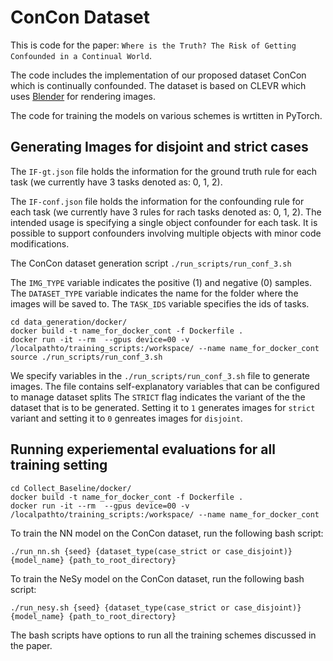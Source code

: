 # ConCon Dataset
This is code for the paper: ```Where is the Truth? The Risk of Getting Confounded in a Continual World```.

The code includes the implementation of our proposed dataset ConCon which is continually confounded. 
The dataset is based on CLEVR which uses [Blender](https://www.blender.org/) for rendering images.

The code for training the models on various schemes is wrtitten in PyTorch.


## Generating Images for disjoint and strict cases

The ```IF-gt.json``` file holds the information for the ground truth rule for each task (we currently have 3 tasks denoted as: 0, 1, 2). 

The ```IF-conf.json``` file holds the information for the confounding rule for each task (we currently have 3 rules for rach tasks denoted as: 0, 1, 2).
The intended usage is specifying a single object confounder for each task. It is possible to support confounders involving multiple objects with minor code modifications.

The ConCon dataset generation script 
```./run_scripts/run_conf_3.sh```

The ```IMG_TYPE``` variable indicates the positive (1) and negative (0) samples.
The ```DATASET_TYPE``` variable indicates the name for the folder where the images will be saved to.
The ```TASK_IDS``` variable specifies the ids of tasks.

    cd data_generation/docker/
    docker build -t name_for_docker_cont -f Dockerfile .
    docker run -it --rm  --gpus device=00 -v /localpathto/training_scripts:/workspace/ --name name_for_docker_cont
    source ./run_scripts/run_conf_3.sh


We specify variables in the ```./run_scripts/run_conf_3.sh``` file to generate images.
The file contains self-explanatory variables that can be configured to manage dataset splits
The ```STRICT``` flag indicates the variant of the the dataset that is to be generated. Setting it to ```1``` generates images for ```strict``` variant and setting it to ```0``` genreates images for ```disjoint```.


## Running experiemental evaluations for all training setting

    cd Collect_Baseline/docker/
    docker build -t name_for_docker_cont -f Dockerfile .
    docker run -it --rm  --gpus device=00 -v /localpathto/training_scripts:/workspace/ --name name_for_docker_cont

To train the NN model on the ConCon dataset, run the following bash script:

    ./run_nn.sh {seed} {dataset_type(case_strict or case_disjoint)} {model_name} {path_to_root_directory}

To train the NeSy model on the ConCon dataset, run the following bash script:

    ./run_nesy.sh {seed} {dataset_type(case_strict or case_disjoint)} {model_name} {path_to_root_directory}


The bash scripts have options to run all the training schemes discussed in the paper.

